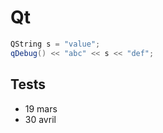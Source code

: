 # Qt

```cpp
QString s = "value";
qDebug() << "abc" << s << "def";
```

## Tests
* 19 mars
* 30 avril

<Posts/>
